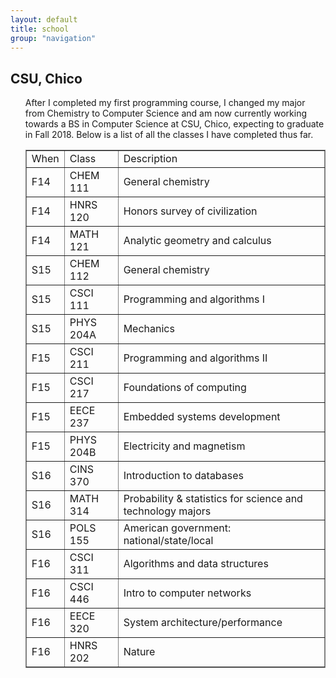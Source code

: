 ```yaml
---
layout: default
title: school
group: "navigation"
---
```


<h2>CSU, Chico</h2>
<ul>
<p>After I completed my first programming course, I changed my major from Chemistry to 
Computer Science and am now currently working towards a BS in 
Computer Science at CSU, Chico, expecting to graduate in Fall 2018.  
Below is a list of all the classes I have completed thus far.</p>
<table border="1" frame="box" width="100%" class="table">
<tr>
<td>When</td><td>Class</td><td>Description</td>
</tr>

<tr>
<td>F14</td><td>CHEM 111</td><td>General chemistry</td>
</tr>

<tr>
<td>F14</td><td>HNRS 120</td><td>Honors survey of civilization</td>
</tr>

<tr>
<td>F14</td><td>MATH 121</td><td>Analytic geometry and calculus</td>
</tr>

<tr>
<td>S15</td><td>CHEM 112</td><td>General chemistry</td>
</tr>

<tr>
<td>S15</td><td>CSCI 111</td><td>Programming and algorithms I</td>
</tr>

<tr>
<td>S15</td><td>PHYS 204A</td><td>Mechanics</td>
</tr>

<tr>
<td>F15</td><td>CSCI 211</td><td>Programming and algorithms II</td>
</tr>

<tr>
<td>F15</td><td>CSCI 217</td><td>Foundations of computing</td>
</tr>

<tr>
<td>F15</td><td>EECE 237</td><td>Embedded systems development</td>
</tr>

<tr>
<td>F15</td><td>PHYS 204B</td><td>Electricity and magnetism</td>
</tr>

<tr>
<td>S16</td><td>CINS 370</td><td>Introduction to databases</td>
</tr>

<tr>
<td>S16</td><td>MATH 314</td><td>Probability & statistics for science and technology majors</td>
</tr>

<tr>
<td>S16</td><td>POLS 155</td><td>American government: national/state/local</td>
</tr>

<tr>
<td>F16</td><td>CSCI 311</td><td>Algorithms and data structures</td>
</tr>

<tr>
<td>F16</td><td>CSCI 446</td><td>Intro to computer networks</td>
</tr>

<tr>
<td>F16</td><td>EECE 320</td><td>System architecture/performance</td>
</tr>

<tr>
<td>F16</td><td>HNRS 202</td><td>Nature</td>
</tr>

</table>
</ul>
